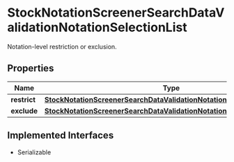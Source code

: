 

# StockNotationScreenerSearchDataValidationNotationSelectionList

Notation-level restriction or exclusion.

## Properties

Name | Type | Description | Notes
------------ | ------------- | ------------- | -------------
**restrict** | [**StockNotationScreenerSearchDataValidationNotationSelectionListRestrict**](StockNotationScreenerSearchDataValidationNotationSelectionListRestrict.md) |  |  [optional]
**exclude** | [**StockNotationScreenerSearchDataValidationNotationSelectionListExclude**](StockNotationScreenerSearchDataValidationNotationSelectionListExclude.md) |  |  [optional]


## Implemented Interfaces

* Serializable


